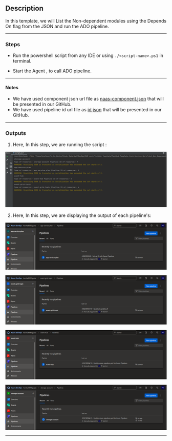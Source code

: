 ## Description

In this template, we will List the Non-dependent modules using the Depends On flag from the JSON and run the ADO pipeline.

---

### Steps

* Run the powershell script from any IDE or using `./<script-name>.ps1` in terminal.

* Start the Agent , to call ADO pipeline.

---

#### Notes

* We have used component json url file as [naas-component.json](naas-component.json)  that will be presented in our GitHub. 
* We have used pipeline id url file as [id.json](id.json) that will be presented in our GitHub.
---

### Outputs

1. Here, In this step, we are running the script :

![output-pipeline-calling.png](assets/output-pipeline-calling.png)

2. Here, In this step, we are displaying the output of each pipeline's:

![pipeline-app-service-plan.png](assets/pipeline-app-service-plan.png)

![pipeline-event-grid.png](assets/pipeline-event-grid.png)

![pipeline-event-hub.png](assets/pipeline-event-hub.png)

![pipeline-storage-account.png](assets/pipeline-storage-account.png)

---